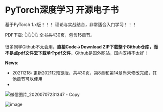 # PyTorch深度学习 开源电子书


基于PyTorch 1.x版！！！ 理论与实战结合，非常适合入门学习！！！


PDF下载: 👆👆👆👆  全书共430页，包含15章节。


很多同学Github不太会用，**直接Code->Download ZIP下载整个Github仓库，而不是点pdf文件去下载单个pdf文件**，Github是国外网站，国内支持不太好！


**News**:
- 20211218: 更新202112预览版，共430页，第8章和第14章尚未修改完成，其他章节可以使用
- 



![微信图片_20200707231347 - Copy](https://user-images.githubusercontent.com/4252555/146542031-5adae8e1-42d0-495f-890e-97e1754b4c83.jpg)


![image](https://user-images.githubusercontent.com/4252555/146542135-b8e971c2-87dd-4226-a48f-ce5d20163fca.png)
